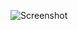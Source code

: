 ![Screenshot](https://raw.githubusercontent.com/Cryakl/Ultimate-RAT-Collection/refs/heads/main/Arcom/Arcom%20V1.3/Screenshot.png)
